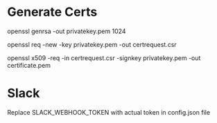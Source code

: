# Generate Certs

openssl genrsa -out privatekey.pem 1024 

openssl req -new -key privatekey.pem -out certrequest.csr 

openssl x509 -req -in certrequest.csr -signkey privatekey.pem -out certificate.pem



# Slack

Replace SLACK_WEBHOOK_TOKEN with actual token in config.json file
